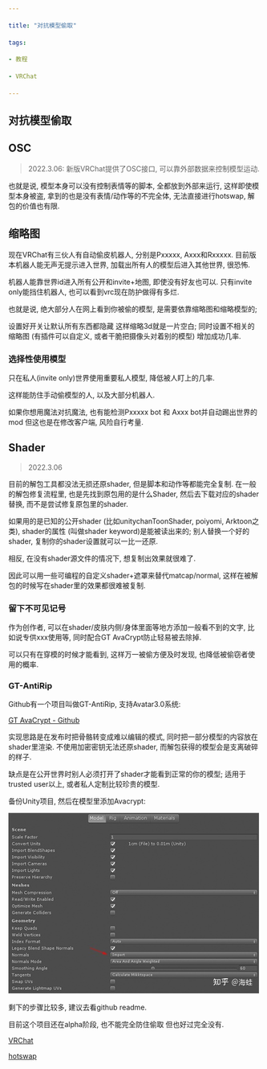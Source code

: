 ```yaml
---

title: "对抗模型偷取"

tags:

- 教程

- VRChat

---
```


## 对抗模型偷取



## OSC

>2022.3.06: 新版VRChat提供了OSC接口, 可以靠外部数据来控制模型运动.



也就是说, 模型本身可以没有控制表情等的脚本, 全都放到外部来运行, 这样即使模型本身被盗, 拿到的也是没有表情/动作等的不完全体, 无法直接进行hotswap, 解包的价值也有限. 





## 缩略图



现在VRChat有三伙人有自动偷皮机器人, 分别是Pxxxxx, Axxx和Rxxxxx. 目前版本机器人能无声无提示进入世界, 加载出所有人的模型后进入其他世界, 很恐怖.



机器人能靠世界id进入所有公开和invite+地图, 即使没有好友也可以. 只有invite only能挡住机器人, 也可以看到vrc现在防护做得有多烂.



也就是说, 绝大部分人在网上看到你被偷的模型, 是需要依靠缩略图和缩略模型的;



设置好开关让默认所有东西都隐藏 这样缩略3d就是一片空白; 同时设置不相关的缩略图 (有插件可以自定义, 或者干脆把摄像头对着别的模型) 增加成功几率.



### 选择性使用模型



只在私人(invite only)世界使用重要私人模型, 降低被人盯上的几率.



这样能防住手动偷模型的人, 以及大部分机器人.



如果你想用魔法对抗魔法, 也有能检测Pxxxxx bot 和 Axxx bot并自动踢出世界的mod 但这也是在修改客户端, 风险自行考量.



## Shader

>2022.3.06

目前的解包工具都没法无损还原shader, 但是脚本和动作等都能完全复制. 在一般的解包修复流程里, 也是先找到原包用的是什么Shader, 然后去下载对应的shader替换, 而不是尝试修复原包里的shader.



如果用的是已知的公开shader (比如unitychanToonShader, poiyomi, Arktoon之类), shader的属性 (叫做shader keyword)是能被读出来的; 别人替换一个好的shader, 复制你的shader设置就可以一比一还原.



相反, 在没有shader源文件的情况下, 想复制出效果就很难了.



因此可以用一些可编程的自定义shader+遮罩来替代matcap/normal, 这样在被解包的时候写在shader里的效果都很难被复制.







### 留下不可见记号



作为创作者, 可以在shader/皮肤内侧/身体里面等地方添加一般看不到的文字, 比如说专供xxx使用等, 同时配合GT AvaCrypt防止轻易被去除掉.





可以只有在穿模的时候才能看到, 这样万一被偷方便及时发现, 也降低被偷窃者使用的概率.





### GT-AntiRip



Github有一个项目叫做GT-AntiRip, 支持Avatar3.0系统:



[GT AvaCrypt - Github](https://link.zhihu.com/?target=https%3A//github.com/MistressPlague/GTAnti-Rip)



实现思路是在发布时把骨骼转变成难以编辑的模式, 同时把一部分模型的内容放在shader里渲染. 不使用加密密钥无法还原shader, 而解包获得的模型会是支离破碎的样子.



缺点是在公开世界时别人必须打开了shader才能看到正常的你的模型; 适用于trusted user以上, 或者私人定制比较珍贵的模型.



备份Unity项目, 然后在模型里添加Avacrypt:



![image20220306084122.png](assets/image20220306084122.png)



剩下的步骤比较多, 建议去看github readme.



目前这个项目还在alpha阶段, 也不能完全防住偷取 但也好过完全没有.





[VRChat](VRChat/VRChat.md)

[hotswap](VRChat/hotswap.md)





